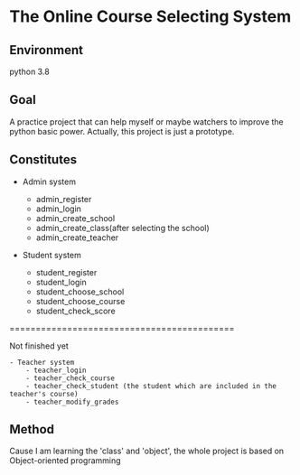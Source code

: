 # The Online Course Selecting System

## Environment
python 3.8

## Goal
A practice project that can help myself or maybe watchers to improve 
the python basic power. Actually, this project is just a prototype.

## Constitutes

 - Admin system
    - admin_register
    - admin_login
    - admin_create_school
    - admin_create_class(after selecting the school)
    - admin_create_teacher
   
 - Student system
    - student_register
    - student_login
    - student_choose_school
    - student_choose_course
    - student_check_score
 
=========================================== 

Not finished yet
~~~~~~~~
- Teacher system
    - teacher_login
    - teacher_check_course
    - teacher_check_student (the student which are included in the teacher's course)
    - teacher_modify_grades
~~~~~~~~


## Method

Cause I am learning the 'class' and 'object', the whole project is based on Object-oriented programming